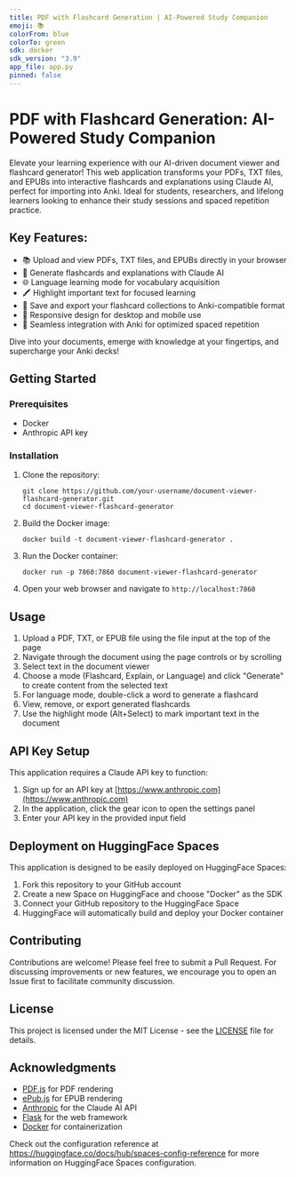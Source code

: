 ```yaml
---
title: PDF with Flashcard Generation | AI-Powered Study Companion
emoji: 📚
colorFrom: blue
colorTo: green
sdk: docker
sdk_version: "3.9"
app_file: app.py
pinned: false
---
```


# PDF with Flashcard Generation: AI-Powered Study Companion

Elevate your learning experience with our AI-driven document viewer and flashcard generator! This web application transforms your PDFs, TXT files, and EPUBs into interactive flashcards and explanations using Claude AI, perfect for importing into Anki. Ideal for students, researchers, and lifelong learners looking to enhance their study sessions and spaced repetition practice.

## Key Features:
- 📚 Upload and view PDFs, TXT files, and EPUBs directly in your browser
- 🤖 Generate flashcards and explanations with Claude AI
- 🌐 Language learning mode for vocabulary acquisition
- 🖍️ Highlight important text for focused learning
- 💾 Save and export your flashcard collections to Anki-compatible format
- 📱 Responsive design for desktop and mobile use
- 🔄 Seamless integration with Anki for optimized spaced repetition

Dive into your documents, emerge with knowledge at your fingertips, and supercharge your Anki decks!

## Getting Started

### Prerequisites
- Docker
- Anthropic API key

### Installation

1. Clone the repository:
   ```
   git clone https://github.com/your-username/document-viewer-flashcard-generator.git
   cd document-viewer-flashcard-generator
   ```

2. Build the Docker image:
   ```
   docker build -t document-viewer-flashcard-generator .
   ```

3. Run the Docker container:
   ```
   docker run -p 7860:7860 document-viewer-flashcard-generator
   ```

4. Open your web browser and navigate to `http://localhost:7860`

## Usage

1. Upload a PDF, TXT, or EPUB file using the file input at the top of the page
2. Navigate through the document using the page controls or by scrolling
3. Select text in the document viewer
4. Choose a mode (Flashcard, Explain, or Language) and click "Generate" to create content from the selected text
5. For language mode, double-click a word to generate a flashcard
6. View, remove, or export generated flashcards
7. Use the highlight mode (Alt+Select) to mark important text in the document

## API Key Setup

This application requires a Claude API key to function:

1. Sign up for an API key at [https://www.anthropic.com](https://www.anthropic.com)
2. In the application, click the gear icon to open the settings panel
3. Enter your API key in the provided input field

## Deployment on HuggingFace Spaces

This application is designed to be easily deployed on HuggingFace Spaces:

1. Fork this repository to your GitHub account
2. Create a new Space on HuggingFace and choose "Docker" as the SDK
3. Connect your GitHub repository to the HuggingFace Space
4. HuggingFace will automatically build and deploy your Docker container

## Contributing

Contributions are welcome! Please feel free to submit a Pull Request. For discussing improvements or new features, we encourage you to open an Issue first to facilitate community discussion.

## License

This project is licensed under the MIT License - see the [LICENSE](LICENSE) file for details.

## Acknowledgments

- [PDF.js](https://mozilla.github.io/pdf.js/) for PDF rendering
- [ePub.js](https://github.com/futurepress/epub.js/) for EPUB rendering
- [Anthropic](https://www.anthropic.com) for the Claude AI API
- [Flask](https://flask.palletsprojects.com/) for the web framework
- [Docker](https://www.docker.com/) for containerization

Check out the configuration reference at https://huggingface.co/docs/hub/spaces-config-reference for more information on HuggingFace Spaces configuration.
